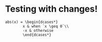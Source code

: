 # Testing with changes!

``` 
abs(x) = \begin{dcases*}
        x & when `x \geq 0`\\
        -x & otherwise
        \end{dcases*}
``` 